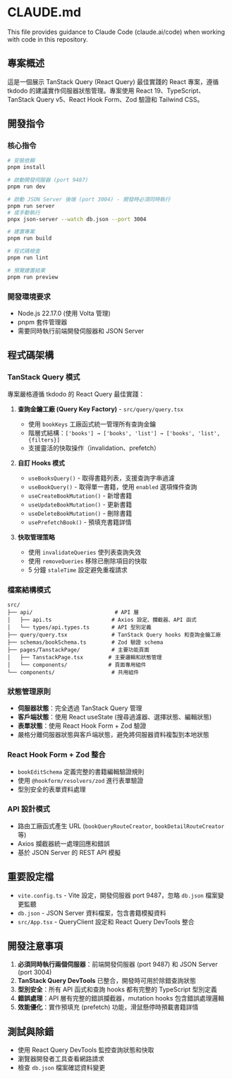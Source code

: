 # CLAUDE.md

This file provides guidance to Claude Code (claude.ai/code) when working with code in this repository.

## 專案概述

這是一個展示 TanStack Query (React Query) 最佳實踐的 React 專案，遵循 tkdodo 的建議實作伺服器狀態管理。專案使用 React 19、TypeScript、TanStack Query v5、React Hook Form、Zod 驗證和 Tailwind CSS。

## 開發指令

### 核心指令
```bash
# 安裝依賴
pnpm install

# 啟動開發伺服器 (port 9487)
pnpm run dev

# 啟動 JSON Server 後端 (port 3004) - 開發時必須同時執行
pnpm run server
# 或手動執行
pnpx json-server --watch db.json --port 3004

# 建置專案
pnpm run build

# 程式碼檢查
pnpm run lint

# 預覽建置結果
pnpm run preview
```

### 開發環境要求
- Node.js 22.17.0 (使用 Volta 管理)
- pnpm 套件管理器
- 需要同時執行前端開發伺服器和 JSON Server

## 程式碼架構

### TanStack Query 模式
專案嚴格遵循 tkdodo 的 React Query 最佳實踐：

1. **查詢金鑰工廠 (Query Key Factory)** - `src/query/query.tsx`
   - 使用 `bookKeys` 工廠函式統一管理所有查詢金鑰
   - 階層式結構：`['books'] → ['books', 'list'] → ['books', 'list', {filters}]`
   - 支援靈活的快取操作（invalidation、prefetch）

2. **自訂 Hooks 模式**
   - `useBooksQuery()` - 取得書籍列表，支援查詢字串過濾
   - `useBookQuery()` - 取得單一書籍，使用 `enabled` 選項條件查詢
   - `useCreateBookMutation()` - 新增書籍
   - `useUpdateBookMutation()` - 更新書籍
   - `useDeleteBookMutation()` - 刪除書籍
   - `usePrefetchBook()` - 預填充書籍詳情

3. **快取管理策略**
   - 使用 `invalidateQueries` 使列表查詢失效
   - 使用 `removeQueries` 移除已刪除項目的快取
   - 5 分鐘 `staleTime` 設定避免重複請求

### 檔案結構模式

```
src/
├── api/                          # API 層
│   ├── api.ts                   # Axios 設定、攔截器、API 函式
│   └── types/api.types.ts       # API 型別定義
├── query/query.tsx              # TanStack Query hooks 和查詢金鑰工廠
├── schemas/bookSchema.ts        # Zod 驗證 schema
├── pages/TanstackPage/          # 主要功能頁面
│   ├── TanstackPage.tsx        # 主要邏輯和狀態管理
│   └── components/             # 頁面專用組件
└── components/                  # 共用組件
```

### 狀態管理原則
- **伺服器狀態**：完全透過 TanStack Query 管理
- **客戶端狀態**：使用 React useState (搜尋過濾器、選擇狀態、編輯狀態)
- **表單狀態**：使用 React Hook Form + Zod 驗證
- 嚴格分離伺服器狀態與客戶端狀態，避免將伺服器資料複製到本地狀態

### React Hook Form + Zod 整合
- `bookEditSchema` 定義完整的書籍編輯驗證規則
- 使用 `@hookform/resolvers/zod` 進行表單驗證
- 型別安全的表單資料處理

### API 設計模式
- 路由工廠函式產生 URL (`bookQueryRouteCreator`, `bookDetailRouteCreator` 等)
- Axios 攔截器統一處理回應和錯誤
- 基於 JSON Server 的 REST API 模擬

## 重要設定檔

- `vite.config.ts` - Vite 設定，開發伺服器 port 9487，忽略 `db.json` 檔案變更監聽
- `db.json` - JSON Server 資料檔案，包含書籍模擬資料
- `src/App.tsx` - QueryClient 設定和 React Query DevTools 整合

## 開發注意事項

1. **必須同時執行兩個伺服器**：前端開發伺服器 (port 9487) 和 JSON Server (port 3004)
2. **TanStack Query DevTools** 已整合，開發時可用於除錯查詢狀態
3. **型別安全**：所有 API 函式和查詢 hooks 都有完整的 TypeScript 型別定義
4. **錯誤處理**：API 層有完整的錯誤攔截器，mutation hooks 包含錯誤處理邏輯
5. **效能優化**：實作預填充 (prefetch) 功能，滑鼠懸停時預載書籍詳情

## 測試與除錯

- 使用 React Query DevTools 監控查詢狀態和快取
- 瀏覽器開發者工具查看網路請求
- 檢查 `db.json` 檔案確認資料變更